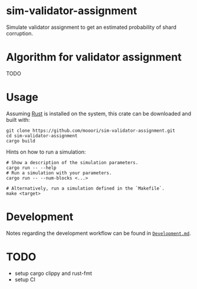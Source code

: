 # sim-validator-assignment

Simulate validator assignment to get an estimated probability of shard corruption.

# Algorithm for validator assignment

TODO

# Usage

Assuming [Rust](https://www.rust-lang.org/tools/install) is installed on the system, this crate can be downloaded and built with:

```
git clone https://github.com/mooori/sim-validator-assignment.git
cd sim-validator-assignment
cargo build
```

Hints on how to run a simulation:

```
# Show a description of the simulation parameters.
cargo run -- --help
# Run a simulation with your parameters.
cargo run -- --num-blocks <...>

# Alternatively, run a simulation defined in the `Makefile`.
make <target>
```

# Development

Notes regarding the development workflow can be found in [`Development.md`](./Development.md).

# TODO

- setup cargo clippy and rust-fmt
- setup CI
